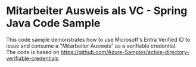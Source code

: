 # Mitarbeiter Ausweis als VC - Spring Java Code Sample

This code sample demonstrates how to use Microsoft's Entra Verified ID to issue and consume a "Mitarbeiter Ausweis" as a verifiable credential.   
The code is based on https://github.com/Azure-Samples/active-directory-verifiable-credentials

